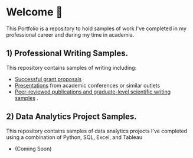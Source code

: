 # Welcome 👋
This Portfolio is a repository to hold samples of work I've completed in my professional career and during my time in academia. 

## 1) Professional Writing Samples.
This repository contains samples of writing including: 

- [Successful grant proposals](https://github.com/Tom-Gooding/Portfolio/tree/main/Writing%20Samples/Grant_Proposals)
- [Presentations](https://github.com/Tom-Gooding/Portfolio/tree/main/Writing%20Samples/Presentations) from academic conferences or similar outlets
- [Peer-reviewed publications and graduate-level scientific writing samples](https://github.com/Tom-Gooding/Portfolio/tree/main/Writing%20Samples/Publications_Papers) . 

## 2) Data Analytics Project Samples. 
This repository contains samples of data analytics projects I've completed using a combination of Python, SQL, Excel, and Tableau

- (Coming Soon) 
